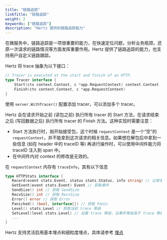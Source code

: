 ```yaml
---
title: "链路追踪"
linkTitle: "链路追踪"
weight: 2
keywords: ["链路追踪"]
description: "Hertz 提供的链路追踪能力"
---
```


在微服务中，链路追踪是一项很重要的能力，在快速定位问题，分析业务瓶颈，还原一次请求的链路情况等方面发挥重要作用。Hertz 提供了链路追踪的能力，也支持用户自定义链路跟踪。

Hertz 将 trace 抽象为以下接口：

```go
// Tracer is executed at the start and finish of an HTTP.
type Tracer interface {
	Start(ctx context.Context, c *app.RequestContext) context.Context
	Finish(ctx context.Context, c *app.RequestContext)
}
```

使用 `server.WithTracer()` 配置添加 tracer，可以添加多个 tracer。

Hertz 会在请求开始之前 (读包之前) 执行所有 tracer 的 Start 方法，在请求结束之后 (写回数据之后) 执行所有 tracer 的 Finish 方法。这种实现时需要注意：

- Start 方法执行时，刚开始接受包，这个时候 `requestContext` 是一个“空”的 `requestContext`，并不能拿到这次请求的相关信息。如果想在解包后中拿到一些信息 (如在 header 中的 traceID 等) 再进行操作时，可以使用中间件能力将 traceID 注入到 span 中。
- 在中间件内对 context 的修改是无效的。

在 `requestContext` 内存有 `traceInfo`，其有以下信息

```go
type HTTPStats interface {
   Record(event stats.Event, status stats.Status, info string) // 记录事件
   GetEvent(event stats.Event) Event // 获取事件
   SendSize() int // 获取 SendSize
   RecvSize() int // 获取 RecvSize
   Error() error // 获取 Error
   Panicked() (bool, interface{}) // 获取 Panic
   Level() stats.Level // 获取当前 trace 等级
   SetLevel(level stats.Level) // 设置 trace 等级，当事件等级高于 trace 等级时不上报
   ...
}
```

Hertz 支持灵活启用基本埋点和细粒度埋点，具体请参考 [埋点](../instrumentation)
